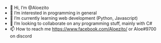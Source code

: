 - 👋 Hi, I’m @Aloezito
- 👀 I’m interested in programming in general
- 🌱 I’m currently learning web development (Python, Javascript)
- 💞️ I’m looking to collaborate on any programming stuff, mainly with C#
- 📫 How to reach me https://www.facebook.com/Aloezito/ or Aloe#9700 on discord

<!---
Aloe#9700
--->
